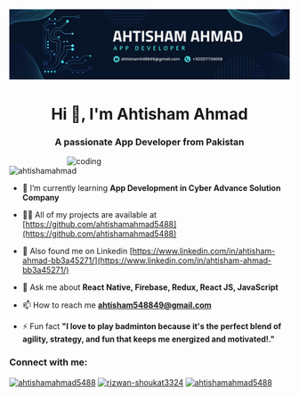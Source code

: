 ![logo](https://github.com/ahtishamahmad5488/My-Profile/blob/main/Blue%20And%20Green%20Professional%20Technology%20LinkedIn%20Banner.png)
------------------
<h1 align="center">Hi 👋, I'm Ahtisham Ahmad</h1>
<h3 align="center">A passionate App Developer from Pakistan</h3>
<img align="right"alt="coding"width="400"src="https://raw.githubusercontent.com/punitkmryh/punitkmryh/master/Developer.gif">
<p align="left"> <img src="https://komarev.com/ghpvc/?username=ahtishamahmad5488&label=Profile%20views&color=0e75b6&style=flat" alt="ahtishamahmad" /> </p>

- 🌱 I’m currently learning **App Development in Cyber Advance Solution Company**

- 👨‍💻 All of my projects are available at [https://github.com/ahtishamahmad5488](https://github.com/ahtishamahmad5488)

- 📝 Also found me on Linkedin [https://www.linkedin.com/in/ahtisham-ahmad-bb3a45271/](https://www.linkedin.com/in/ahtisham-ahmad-bb3a45271/)

- 💬 Ask me about **React Native, Firebase, Redux, React JS, JavaScript**

- 📫 How to reach me **ahtisham548849@gmail.com**

- ⚡ Fun fact **"I love to play badminton because it's the perfect blend of agility, strategy, and fun that keeps me energized and motivated!."**

<h3 align="left">Connect with me:</h3>
<p align="left">
<a href="https://www.linkedin.com/in/ahtisham-ahmad-bb3a45271/" target="blank"><img align="center" src="https://raw.githubusercontent.com/rahuldkjain/github-profile-readme-generator/master/src/images/icons/Social/linked-in-alt.svg" alt="ahtishamahmad5488" height="30" width="40" /></a>
<a href="https://www.facebook.com/ahtisham.ahmad.3532?mibextid=ZbWKwL" target="blank"><img align="center" src="https://raw.githubusercontent.com/rahuldkjain/github-profile-readme-generator/master/src/images/icons/Social/facebook.svg" alt="rizwan-shoukat3324" height="30" width="40" /></a>
<a href="https://www.instagram.com/itx_ahtisham__awan?igsh=MTJqYWUwZ3I5aWxrdQ==" target="blank"><img align="center" src="https://cdn4.iconfinder.com/data/icons/social-media-logos-6/512/62-instagram-512.png" alt="ahtishamahmad5488" height="40" width="40" /></a>
</p>
